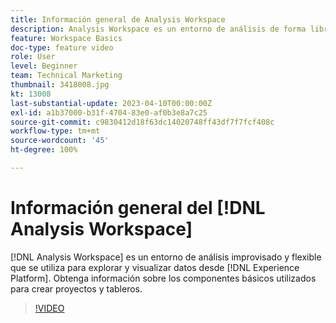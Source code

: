 ```yaml
---
title: Información general de Analysis Workspace
description: Analysis Workspace es un entorno de análisis de forma libre y flexible que se utiliza para explorar y visualizar datos de Experience Platform.
feature: Workspace Basics
doc-type: feature video
role: User
level: Beginner
team: Technical Marketing
thumbnail: 3418008.jpg
kt: 13008
last-substantial-update: 2023-04-10T00:00:00Z
exl-id: a1b37000-b31f-4704-83e0-af0b3e8a7c25
source-git-commit: c9830412d18f63dc14020748ff43df7f7fcf408c
workflow-type: tm+mt
source-wordcount: '45'
ht-degree: 100%

---
```


# Información general del [!DNL Analysis Workspace]

[!DNL Analysis Workspace] es un entorno de análisis improvisado y flexible que se utiliza para explorar y visualizar datos desde [!DNL Experience Platform]. Obtenga información sobre los componentes básicos utilizados para crear proyectos y tableros.

>[!VIDEO](https://video.tv.adobe.com/v/3450599/?quality=12&learn=on&captions=spa)
